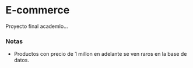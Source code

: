 # E-commerce

Proyecto final academlo...

### Notas

- Productos con precio de 1 millon en adelante se ven raros en la base de datos.

<!-- ## Models

npx sequelize-cli model:generate --name roles --attributes role:string,description:string

npx sequelize-cli model:generate --name users --attributes username:string,email:string,password:string,avatar:string,role_id:integer,valid_user:boolean

npx sequelize-cli model:generate --name products --attributes name:string,description:string,price:real,available_qty:integer,status:boolean,user_id:integer,product_image:string

npx sequelize-cli model:generate --name cars --attributes user_id:integer,total_price:real

npx sequelize-cli model:generate --name orders --attributes user_id:integer,total_price:real,status:boolean

npx sequelize-cli model:generate --name product_in_cars --attributes car_id:integer,product_id:integer,quantity:integer,price:real,status:boolean

npx sequelize-cli model:generate --name product_in_orders --attributes order_id:integer,product_id:integer,quantity:integer,price:real -->

<!-- ### Users

{
"username": "Cervantes",
"email": "cervantes.aocc@gmail.com",
"password": "12345678"
}

{
"username": "Osimitzu",
"email": "angel_aocc@hotmail.com",
"password": "12345678"
}

{
"username": "Miocid",
"email": "osimitzuuu@gmail.com",
"password": "12345678"
}

{
"username": "Edelkhai",
"email": "angelo_aocc@outlook.com",
"password": "12345678"
} -->

<!-- ### Products

{
"name": "Product1",
"description": "Producto mamalon de alta calidad con las tres B",
"price": 39.99,
"available_qty": 120
} -->
